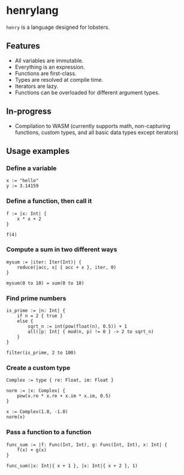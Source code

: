 # henrylang

`henry` is a language designed for lobsters.

## Features

- All variables are immutable.
- Everything is an expression.
- Functions are first-class.
- Types are resolved at compile time.
- Iterators are lazy.
- Functions can be overloaded for different argument types.

## In-progress

- Compilation to WASM (currently supports math, non-capturing functions, custom types, and all basic data types except iterators)

## Usage examples

### Define a variable
```
x := "hello"
y := 3.14159
```

### Define a function, then call it
```
f := |x: Int| {
    x * x + 2
}

f(4)
```

### Compute a sum in two different ways
```
mysum := |iter: Iter(Int)| {
    reduce(|acc, x| { acc + x }, iter, 0)
}

mysum(0 to 10) = sum(0 to 10)
```

### Find prime numbers
```
is_prime := |n: Int| {
    if n = 2 { true }
    else {
        sqrt_n := int(pow(float(n), 0.5)) + 1
        all(|p: Int| { mod(n, p) != 0 } -> 2 to sqrt_n)
    }
}

filter(is_prime, 2 to 100)
```

### Create a custom type
```
Complex := type { re: Float, im: Float }

norm := |x: Complex| {
    pow(x.re * x.re + x.im * x.im, 0.5)
}

x := Complex(1.0, -1.0)
norm(x)
```

### Pass a function to a function
```
func_sum := |f: Func(Int, Int), g: Func(Int, Int), x: Int| {
    f(x) + g(x)
}

func_sum(|x: Int|{ x + 1 }, |x: Int|{ x + 2 }, 1)
```
